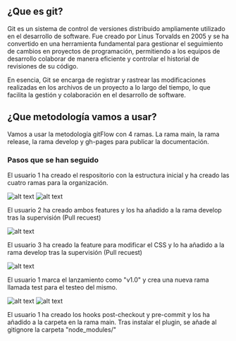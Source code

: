 <h2>¿Que es git?</h2>

Git es un sistema de control de versiones distribuido ampliamente utilizado en el desarrollo de software. Fue creado por Linus Torvalds en 2005 y se ha convertido en una herramienta fundamental para gestionar el seguimiento de cambios en proyectos de programación, permitiendo a los equipos de desarrollo colaborar de manera eficiente y controlar el historial de revisiones de su código.

En esencia, Git se encarga de registrar y rastrear las modificaciones realizadas en los archivos de un proyecto a lo largo del tiempo, lo que facilita la gestión y colaboración en el desarrollo de software.

<h2>¿Que metodología vamos a usar?</h2>

Vamos a usar la metodología gitFlow con 4 ramas. La rama main, la rama release, la rama develop y gh-pages para publicar la documentación.





<h3>Pasos que se han seguido</h3>

El usuario 1 ha creado el respositorio con la estructura inicial y ha creado las cuatro ramas para la organización.

![alt text](https://i.imgur.com/2lCqyPs.png)
![alt text](https://i.imgur.com/xPTpL1C.png)


El usuario 2 ha creado ambos features y los ha añadido a la rama develop tras la supervisión (Pull recuest)

![alt text](https://i.imgur.com/NTvltCI.png)

El usuario 3 ha creado la feature para modificar el CSS y lo ha añadido a la rama develop tras la supervisión (Pull recuest)

![alt text](https://i.imgur.com/cxD0kWz.png)

El usuario 1 marca el lanzamiento como "v1.0" y crea una nueva rama llamada test para el testeo del mismo.

![alt text](https://i.imgur.com/cXnlhAu.png)
![alt text](https://i.imgur.com/XNmgSEX.png)

El usuario 1 ha creado los hooks post-checkout y pre-commit y los ha añadido a la carpeta en la rama main. Tras instalar el plugin, se añade al gitignore la carpeta "node_modules/"